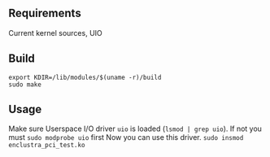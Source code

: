 

## Requirements
Current kernel sources, UIO

## Build
```
export KDIR=/lib/modules/$(uname -r)/build
sudo make
```

## Usage
Make sure Userspace I/O driver `uio` is loaded (`lsmod | grep uio`). If not you must `sudo modprobe uio` first
Now you can use this driver. `sudo insmod enclustra_pci_test.ko`